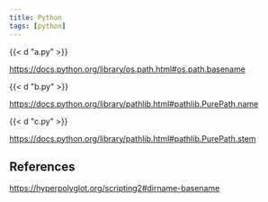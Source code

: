 ```yaml
---
title: Python
tags: [python]
---
```


{{< d "a.py" >}}

<https://docs.python.org/library/os.path.html#os.path.basename>

{{< d "b.py" >}}

<https://docs.python.org/library/pathlib.html#pathlib.PurePath.name>

{{< d "c.py" >}}

<https://docs.python.org/library/pathlib.html#pathlib.PurePath.stem>

## References

<https://hyperpolyglot.org/scripting2#dirname-basename>
